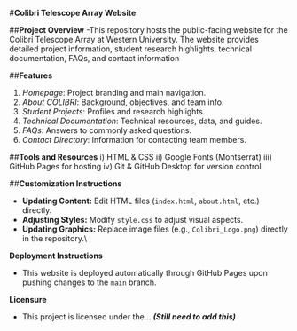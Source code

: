 #**Colibri Telescope Array Website**

##**Project Overview**
 -This repository hosts the public-facing website for the Colibri Telescope Array at Western University. 
 The website provides detailed project information, student research highlights, technical documentation, FAQs, and contact information

##**Features**
 1) _Homepage_: Project branding and main navigation.
 2) _About COLIBRI_: Background, objectives, and team info.
 3) _Student Projects_: Profiles and research highlights.
 4) _Technical Documentation_: Technical resources, data, and guides.
 5) _FAQs_: Answers to commonly asked questions.
 6) _Contact Directory_: Information for contacting team members.

##**Tools and Resources**
 i) HTML & CSS
 ii) Google Fonts (Montserrat)
 iii) GitHub Pages for hosting
 iv) Git & GitHub Desktop for version control

##**Customization Instructions**
 - **Updating Content:** Edit HTML files (`index.html`, `about.html`, etc.) directly.
 - **Adjusting Styles:** Modify `style.css` to adjust visual aspects.
 - **Updating Graphics:** Replace image files (e.g., `Colibri_Logo.png`) directly in the repository.\

**Deployment Instructions**
 - This website is deployed automatically through GitHub Pages upon pushing changes to the `main` branch.

**Licensure**
 - This project is licensed under the... _**(Still need to add this)**_
